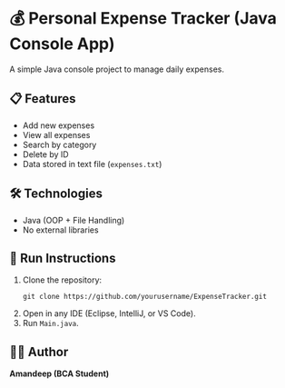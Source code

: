 # 💰 Personal Expense Tracker (Java Console App)

A simple Java console project to manage daily expenses.

## 📋 Features
- Add new expenses
- View all expenses
- Search by category
- Delete by ID
- Data stored in text file (`expenses.txt`)

## 🛠 Technologies
- Java (OOP + File Handling)
- No external libraries

## 🚀 Run Instructions
1. Clone the repository:
   ```
   git clone https://github.com/yourusername/ExpenseTracker.git
   ```
2. Open in any IDE (Eclipse, IntelliJ, or VS Code).
3. Run `Main.java`.

## 👨‍💻 Author
**Amandeep (BCA Student)**
